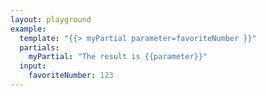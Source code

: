 ```yaml
---
layout: playground
example:
  template: "{{> myPartial parameter=favoriteNumber }}"
  partials:
    myPartial: "The result is {{parameter}}"
  input:
    favoriteNumber: 123
---
```

